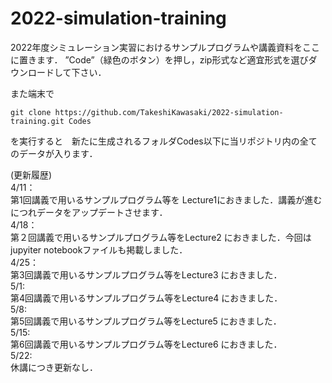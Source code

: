 # 2022-simulation-training
2022年度シミュレーション実習におけるサンプルプログラムや講義資料をここに置きます．
”Code”（緑色のボタン）を押し，zip形式など適宜形式を選びダウンロードして下さい．

また端末で
```
git clone https://github.com/TakeshiKawasaki/2022-simulation-training.git Codes
```
を実行すると　新たに生成されるフォルダCodes以下に当リポジトリ内の全てのデータが入ります．

(更新履歴)<br>
4/11：<br>第1回講義で用いるサンプルプログラム等を
Lecture1におきました．講義が進むにつれデータをアップデートさせます．<br>
4/18：<br>第２回講義で用いるサンプルプログラム等をLecture2
におきました．今回はjupyiter notebookファイルも掲載しました．<br>
4/25：<br>第3回講義で用いるサンプルプログラム等をLecture3 におきました．<br>
5/1:<br>第4回講義で用いるサンプルプログラム等をLecture4 におきました．<br>
5/8:<br>第5回講義で用いるサンプルプログラム等をLecture5 におきました．<br>
5/15:<br>第6回講義で用いるサンプルプログラム等をLecture6 におきました．<br>
5/22:<br>休講につき更新なし．<br>
